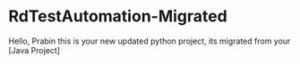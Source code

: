 # RdTestAutomation-Migrated
Hello, Prabin this is your new updated python project, its migrated from your [Java Project] 
